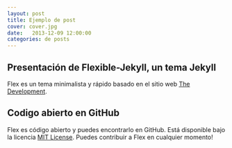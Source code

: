 ```yaml
---
layout: post
title: Ejemplo de post
cover: cover.jpg
date:   2013-12-09 12:00:00
categories: de posts
---
```


## Presentación de Flexible-Jekyll, un tema Jekyll

Flex es un tema minimalista y rápido basado en el sitio web [The Development](https://jekyllthemes.io/theme/flexible-jekyll).

## Codigo abierto en GitHub

Flex es código abierto y puedes encontrarlo en GitHub. Está disponible bajo la licencia [MIT License](https://opensource.org/licenses/MIT). Puedes contribuir a Flex en cualquier momento!
